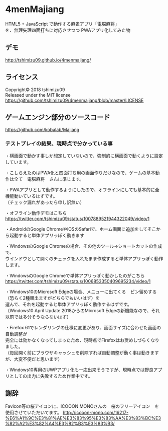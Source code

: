 # 4menMajiang
HTML5 + JavaScript で動作する麻雀アプリ「電脳麻将」<br>
を、無理矢理四面打ちに対応させつつ
PWAアプリ化してみた物

## デモ
http://tshimizu09.github.io/4menmajiang/

## ライセンス
Copyright&copy; 2018 tshimizu09<br>
Released under the MIT license<br>
https://github.com/tshimizu09/4menmajiang/blob/master/LICENSE

## ゲームエンジン部分のソースコード
https://github.com/kobalab/Majiang

### テストプレイの結果、現時点で分かっている事
・横画面で動かす事しか想定していないので、強制的に横画面で動くように設定しています。

・こしらえたのはPWA化と四面打ち用の画面作りだけなので、ゲームの基本動作は全て　電脳麻将　さんに準じます。

・PWAアプリとして動作するようにしたので、オフラインにしても基本的に全機能動いているはずです。<br>
（チェック漏れがあったら申し訳無い）

・オフライン動作デモはこちら
https://twitter.com/tshimizu09/status/1007889521944322049/video/1

・AndroidのGoogle ChromeやiOSのSafariで、ホーム画面に追加をしてそこから起動すると単体アプリっぽく動きます

・WindowsのGoogle Chromeの場合、その他のツール→ショートカットの作成で、<br>ウインドウとして開くのチェックを入れたまま作成すると単体アプリっぽく動作します。

・WindowsのGoogle Chromeで単体アプリっぽく動かしたのがこちら
https://twitter.com/tshimizu09/status/1006853350409695234/video/1

・Windows10のMicrosoft Edgeの場合、メニューに出てくる　ピン留めする（恐らく2種類出ますがどちらでもいいはず）を<br>選んで、それを起動すると単体アプリっぽく動作するはずです。<br>
（Windows10 April Update 2018からのMicrosoft Edgeの新機能なので、それ以前では多分そうならないはず）

・Firefox 61でレンダリングの仕様に変更があり、画面サイズに合わせた画面の自動調整が<br>完全には効かなくなってしまったため、現時点でFirefoxはお奨めしづらくなりました。<br>
（毎回開く前にブラウザキャッシュを削除すれば自動調整が動く事は動きますが、大変不便だと思います）

・Windows10専用のUWPアプリ化も一応出来そうですが、現時点では野良アプリとしての出力に失敗するため作業中です。

## 謝辞
Favicon等の桜アイコンに、ICOOON MONOさんの　桜のフリーアイコン　を使用させていただいてます。
http://icooon-mono.com/16217-%E6%A1%9C%E3%81%AE%E3%83%95%E3%83%AA%E3%83%BC%E3%82%A2%E3%82%A4%E3%82%B3%E3%83%B3/
